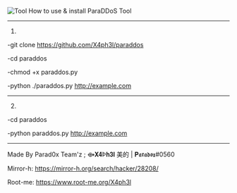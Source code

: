 ![Tool](http://i64.tinypic.com/ildqaq.jpg)
How to use & install ParaDDoS Tool
______________________________________________________

1.

-git clone https://github.com/X4ph3l/paraddos

-cd paraddos

-chmod +x paraddos.py

-python ./paraddos.py http://example.com

______________________________________________________
2.

-cd paraddos

-python paraddos.py http://example.com


______________________________________________________


Made By Parad0x Team'z ; ⟴𝐗𝟒Þ𝐡𝟑𝐥 美的 | 𝐏𝖆𝖗𝖆𝖉𝖔𝖝#0560

Mirror-h: https://mirror-h.org/search/hacker/28208/

Root-me: https://www.root-me.org/X4ph3l
